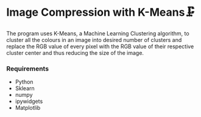 # Image Compression with K-Means🗜️
The program uses K-Means, a Machine Learning Clustering algorithm, to cluster all the colours in an image into desired number of clusters and replace the RGB value of every pixel with the RGB value of their respective cluster center and thus reducing the size of the image.

### Requirements
- Python
- Sklearn
- numpy
- ipywidgets
- Matplotlib
